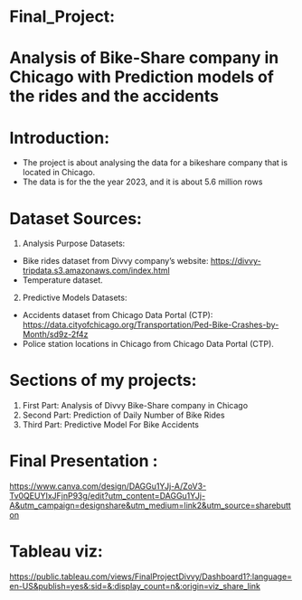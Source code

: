 # Final_Project: 
# Analysis of Bike-Share company in Chicago with Prediction models of the rides and the accidents
  
  # Introduction:
  - The project is about analysing the data for a bikeshare company that is located in Chicago.
  - The data is for the the year 2023, and it is about 5.6 million rows
  # Dataset Sources:
  1) Analysis Purpose Datasets:
  - Bike rides dataset from Divvy company’s website: https://divvy-tripdata.s3.amazonaws.com/index.html
  - Temperature dataset.
  2) Predictive Models Datasets:
  - Accidents dataset from Chicago Data Portal (CTP): https://data.cityofchicago.org/Transportation/Ped-Bike-Crashes-by-Month/sd9z-2f4z
  - Police station locations in Chicago from Chicago Data Portal (CTP).
  # Sections of my projects:
  1) First Part: Analysis of Divvy Bike-Share company in Chicago 
  2) Second Part: Prediction of Daily Number of Bike Rides 
  3) Third Part: Predictive Model For Bike Accidents

  # Final Presentation : 
  https://www.canva.com/design/DAGGu1YJj-A/ZoV3-Tv0QEUYIxJFjnP93g/edit?utm_content=DAGGu1YJj-A&utm_campaign=designshare&utm_medium=link2&utm_source=sharebutton
  
  # Tableau viz: 
  https://public.tableau.com/views/FinalProjectDivvy/Dashboard1?:language=en-US&publish=yes&:sid=&:display_count=n&:origin=viz_share_link

